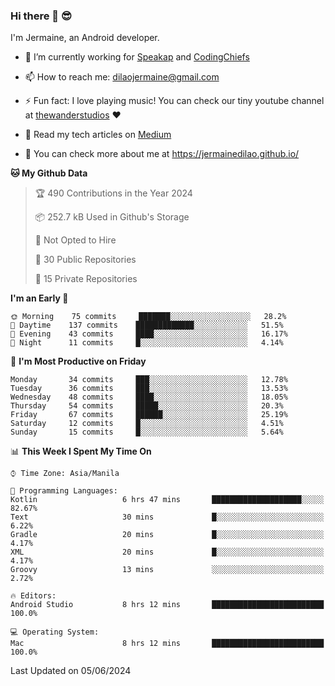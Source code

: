 ### Hi there 👋 😎
I'm Jermaine, an Android developer.

- 🔭 I’m currently working for [Speakap](https://www.speakap.com/) and [CodingChiefs](https://codingchiefs.com/en/)

- 📫 How to reach me: dilaojermaine@gmail.com

- ⚡ Fun fact: I love playing music! You can check our tiny youtube channel at [thewanderstudios](https://www.youtube.com/thewanderstudios) ♥️

- 📖 Read my tech articles on [Medium](https://jermainedilao.medium.com/)

- 👀 You can check more about me at https://jermainedilao.github.io/

<!--
**jermainedilao/jermainedilao** is a ✨ _special_ ✨ repository because its `README.md` (this file) appears on your GitHub profile.

Here are some ideas to get you started:

- 🔭 I’m currently working on ...
- 🌱 I’m currently learning ...
- 👯 I’m looking to collaborate on ...
- 🤔 I’m looking for help with ...
- 💬 Ask me about ...
- 📫 How to reach me: ...
- 😄 Pronouns: ...
- ⚡ Fun fact: ...
-->

<!--START_SECTION:waka-->
**🐱 My Github Data** 

> 🏆 490 Contributions in the Year 2024
 > 
> 📦 252.7 kB Used in Github's Storage 
 > 
> 🚫 Not Opted to Hire
 > 
> 📜 30 Public Repositories 
 > 
> 🔑 15 Private Repositories  
 > 
**I'm an Early 🐤** 

```text
🌞 Morning    75 commits     ███████░░░░░░░░░░░░░░░░░░   28.2% 
🌆 Daytime    137 commits    █████████████░░░░░░░░░░░░   51.5% 
🌃 Evening    43 commits     ████░░░░░░░░░░░░░░░░░░░░░   16.17% 
🌙 Night      11 commits     █░░░░░░░░░░░░░░░░░░░░░░░░   4.14%

```
📅 **I'm Most Productive on Friday** 

```text
Monday       34 commits     ███░░░░░░░░░░░░░░░░░░░░░░   12.78% 
Tuesday      36 commits     ███░░░░░░░░░░░░░░░░░░░░░░   13.53% 
Wednesday    48 commits     ████░░░░░░░░░░░░░░░░░░░░░   18.05% 
Thursday     54 commits     █████░░░░░░░░░░░░░░░░░░░░   20.3% 
Friday       67 commits     ██████░░░░░░░░░░░░░░░░░░░   25.19% 
Saturday     12 commits     █░░░░░░░░░░░░░░░░░░░░░░░░   4.51% 
Sunday       15 commits     █░░░░░░░░░░░░░░░░░░░░░░░░   5.64%

```


📊 **This Week I Spent My Time On** 

```text
⌚︎ Time Zone: Asia/Manila

💬 Programming Languages: 
Kotlin                   6 hrs 47 mins       ████████████████████░░░░░   82.67% 
Text                     30 mins             █░░░░░░░░░░░░░░░░░░░░░░░░   6.22% 
Gradle                   20 mins             █░░░░░░░░░░░░░░░░░░░░░░░░   4.17% 
XML                      20 mins             █░░░░░░░░░░░░░░░░░░░░░░░░   4.17% 
Groovy                   13 mins             ░░░░░░░░░░░░░░░░░░░░░░░░░   2.72%

🔥 Editors: 
Android Studio           8 hrs 12 mins       █████████████████████████   100.0%

💻 Operating System: 
Mac                      8 hrs 12 mins       █████████████████████████   100.0%

```


 Last Updated on 05/06/2024
<!--END_SECTION:waka-->
